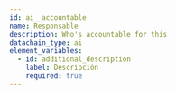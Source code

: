 ```yaml
---
id: ai__accountable
name: Responsable
description: Who's accountable for this
datachain_type: ai
element_variables:
  - id: additional_description
    label: Descripción
    required: true
---
```

